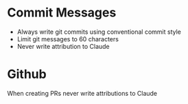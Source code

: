 # Commit Messages
- Always write git commits using conventional commit style
- Limit git messages to 60 characters
- Never write attribution to Claude

# Github
When creating PRs never write attributions to Claude

